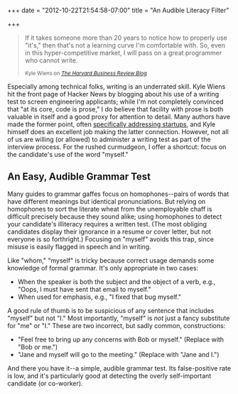 +++
date = "2012-10-22T21:54:58-07:00"
title = "An Audible Literacy Filter"

+++

<blockquote cite="http://blogs.hbr.org/cs/2012/07/i_wont_hire_people_who_use_poo.html">
<p>If it takes someone more than 20 years to notice how to properly use "it's,"
then that's not a learning curve I'm comfortable with. So, even in this
hyper-competitive market, I will pass on a great programmer who cannot
write.</p>
<small>Kyle Wiens on <cite><a href="http://blogs.hbr.org/cs/2012/07/i_wont_hire_people_who_use_poo.html">
The Harvard Business Review Blog</a></cite></small>
</blockquote>

Especially among technical folks, writing is an underrated skill. Kyle Wiens
hit the front page of Hacker News by blogging about his use of a writing test
to screen engineering applicants; while I'm not completely convinced that "at
its core, code is prose," I do believe that facility with prose is both
valuable in itself and a good proxy for attention to detail. Many authors have
made the former point, often [specifically addressing startups][rww], and Kyle
himself does an excellent job making the latter connection. However, not all of
us are willing (or allowed) to administer a writing test as part of the
interview process. For the rushed curmudgeon, I offer a shortcut: focus on the
candidate's use of the word "myself."

## An Easy, Audible Grammar Test

Many guides to grammar gaffes focus on homophones--pairs of words that
have different meanings but identical pronunciations.  But relying on
homophones to sort the literate wheat from the unemployable chaff is difficult
precisely because they sound alike; using homophones to detect your candidate's
illiteracy requires a written test.  (The most obliging candidates display
their ignorance in a resume or cover letter, but not everyone is so
forthright.) Focusing on "myself" avoids this trap, since misuse is easily
flagged in speech and in writing.

Like "whom," "myself" is tricky because correct usage demands some knowledge of
formal grammar. It's only appropriate in two cases:

* When the speaker is both the subject and the object of a verb, e.g., "Oops, I must have
  sent that email to myself."
* When used for emphasis, e.g., "I fixed that bug myself."

A good rule of thumb is to be suspicious of any sentence that includes "myself"
but not "I." Most importantly, "myself" is *not* just a fancy substitute for "me" or
"I." These are two incorrect, but sadly common, constructions:

* "Feel free to bring up any concerns with Bob or myself." (Replace with "Bob
  or me.")
* "Jane and myself will go to the meeting." (Replace with "Jane and I.")

And there you have it--a simple, audible grammar test. Its
false-positive rate is low, and it's particularly good at detecting the overly
self-important candidate (or co-worker).

[economist]: http://www.economist.com/blogs/johnson/2012/07/language-and-computers
[rww]: http://www.readwriteweb.com/start/2012/04/the-dirty-dozen-grammatical-er.php
